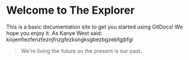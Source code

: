 # Welcome to The Explorer

This is a basic documentation site to get you started using GitDocs! We hope you enjoy it.
As Kanye West said:
kiojenfiezfenzfeznjfnzgfezksngksgbezbgzebfgjbfgi 

> We're living the future so
> the present is our past.